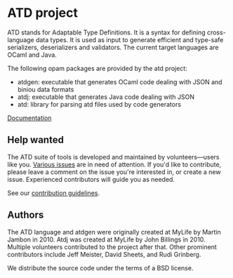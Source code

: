 ATD project
==

ATD stands for Adaptable Type Definitions. It is a syntax for defining
cross-language data types. It is used as input to generate efficient
and type-safe serializers, deserializers and validators. The current target
languages are OCaml and Java.

The following opam packages are provided by the atd project:

* atdgen: executable that generates OCaml code dealing with JSON and
  biniou data formats
* atdj: executable that generates Java code dealing with JSON
* atd: library for parsing atd files used by code generators

[Documentation](https://mjambon.github.io/atdgen-doc/)

Help wanted
--

The ATD suite of tools is developed and maintained by
volunteers&mdash;users like you.
[Various issues](https://github.com/mjambon/atd/issues) are in need
of attention. If you'd like to contribute, please leave a comment on the
issue you're interested in, or create a new issue. Experienced
contributors will guide you as needed.

See our [contribution guidelines](https://github.com/mjambon/documents/blob/master/how-to-contribute.md).

Authors
--

The ATD language and atdgen were originally created at MyLife by
Martin Jambon in 2010. Atdj was created at MyLife by John
Billings in 2010. Multiple volunteers contributed to the project after that.
Other prominent contributors include Jeff Meister, David
Sheets, and Rudi Grinberg.

We distribute the source code under the terms of a BSD license.
